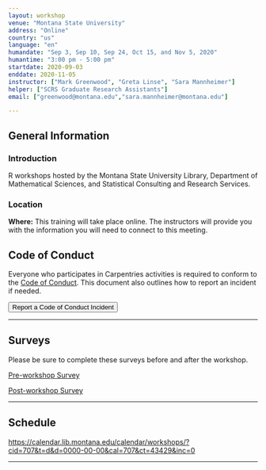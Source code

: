 ```yaml
---
layout: workshop     
venue: "Montana State University"      
address: "Online"     
country: "us"     
language: "en"    
humandate: "Sep 3, Sep 10, Sep 24, Oct 15, and Nov 5, 2020"   
humantime: "3:00 pm - 5:00 pm"    
startdate: 2020-09-03     
enddate: 2020-11-05       
instructor: ["Mark Greenwood", "Greta Linse", "Sara Mannheimer"] 
helper: ["SCRS Graduate Research Assistants"]    
email: ["greenwood@montana.edu","sara.mannheimer@montana.edu"]   

---
```


<h2 id="general">General Information</h2>

<h3 id="introduction">Introduction</h3>

R workshops hosted by the Montana State University Library, Department of Mathematical Sciences, and Statistical Consulting and Research Services.



<h3 id="location">Location</h3>

<p id="where">
  <strong>Where:</strong> This training will take place online.
  The instructors will provide you with the information you will need to connect to this meeting.
</p>


<h2 id="code-of-conduct">Code of Conduct</h2>

<p>
Everyone who participates in Carpentries activities is required to conform to the <a href="https://docs.carpentries.org/topic_folders/policies/code-of-conduct.html">Code of Conduct</a>. This document also outlines how to report an incident if needed.
</p>

<p class="text-center">
  <a href="https://goo.gl/forms/KoUfO53Za3apOuOK2">
    <button type="button" class="btn btn-info">Report a Code of Conduct Incident</button>
  </a>
</p>
<hr/>



<h2 id="surveys">Surveys</h2>
<p>Please be sure to complete these surveys before and after the workshop.</p>
<p><a href="{{ site.pre_survey }}{{ site.github.project_title }}">Pre-workshop Survey</a></p>
<p><a href="{{ site.post_survey }}{{ site.github.project_title }}">Post-workshop Survey</a></p>

<hr/>


<h2 id="schedule">Schedule</h2>

https://calendar.lib.montana.edu/calendar/workshops/?cid=707&t=d&d=0000-00-00&cal=707&ct=43429&inc=0
<hr/>
